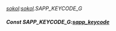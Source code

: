 _[sokol](../../modules/sokol/sokol-module.md):[sokol](../../modules/sokol/sokol-module.md).SAPP\_KEYCODE\_G_
##### Const SAPP\_KEYCODE\_G:[sapp_keycode](../../modules/sokol/sokol-sapp_keycode.md)
